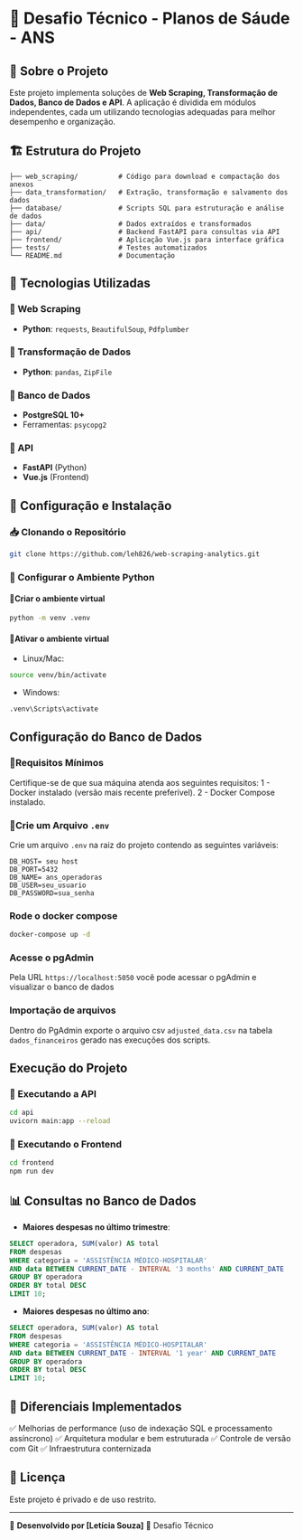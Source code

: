 # 📌 Desafio Técnico - Planos de Sáude - ANS

## 📖 Sobre o Projeto
Este projeto implementa soluções de **Web Scraping, Transformação de Dados, Banco de Dados e API**. A aplicação é dividida em módulos independentes, cada um utilizando tecnologias adequadas para melhor desempenho e organização.

## 🏗 Estrutura do Projeto
```
├── web_scraping/          # Código para download e compactação dos anexos
├── data_transformation/   # Extração, transformação e salvamento dos dados
├── database/              # Scripts SQL para estruturação e análise de dados
├── data/                  # Dados extraídos e transformados
├── api/                   # Backend FastAPI para consultas via API
├── frontend/              # Aplicação Vue.js para interface gráfica
├── tests/                 # Testes automatizados
└── README.md              # Documentação
```

## 🚀 Tecnologias Utilizadas
### 🔹 Web Scraping
- **Python**: `requests`, `BeautifulSoup`, `Pdfplumber`

### 🔹 Transformação de Dados
- **Python**:  `pandas`, `ZipFile`

### 🔹 Banco de Dados
-  **PostgreSQL 10+**
- Ferramentas: `psycopg2`

### 🔹 API
- **FastAPI** (Python)
- **Vue.js** (Frontend)

## 🔧 Configuração e Instalação
### 📥 Clonando o Repositório
```bash
git clone https://github.com/leh826/web-scraping-analytics.git
```
### 🐍 Configurar o Ambiente Python
#### 🔹Criar o ambiente virtual

```bash
python -m venv .venv
```
#### 🔹Ativar o ambiente virtual
- Linux/Mac:

```bash
source venv/bin/activate
```

- Windows:

```bash
.venv\Scripts\activate
```

##  Configuração do Banco de Dados
### 🔹Requisitos Mínimos
 Certifique-se de que sua máquina atenda aos seguintes requisitos:
1  - Docker instalado (versão mais recente preferível).
2 - Docker Compose instalado.

### 🔹Crie um Arquivo `.env`
Crie um arquivo `.env` na raiz do projeto contendo as seguintes variáveis:

```env
DB_HOST= seu host
DB_PORT=5432
DB_NAME= ans_operadoras
DB_USER=seu_usuario
DB_PASSWORD=sua_senha
```
### Rode o docker compose
```bash
docker-compose up -d
```
### Acesse o pgAdmin
Pela URL `https://localhost:5050` você pode acessar o pgAdmin e visualizar o banco de dados

### Importação de arquivos
Dentro do PgAdmin exporte o arquivo csv `adjusted_data.csv` na tabela `dados_financeiros` gerado nas execuções dos scripts.

## Execução do Projeto

### 🔹 Executando a API
```bash
cd api
uvicorn main:app --reload
```

### 🔹 Executando o Frontend
```bash
cd frontend
npm run dev
```

## 📊 Consultas no Banco de Dados
- **Maiores despesas no último trimestre**:
```sql
SELECT operadora, SUM(valor) AS total
FROM despesas
WHERE categoria = 'ASSISTÊNCIA MÉDICO-HOSPITALAR'
AND data BETWEEN CURRENT_DATE - INTERVAL '3 months' AND CURRENT_DATE
GROUP BY operadora
ORDER BY total DESC
LIMIT 10;
```
- **Maiores despesas no último ano**:
```sql
SELECT operadora, SUM(valor) AS total
FROM despesas
WHERE categoria = 'ASSISTÊNCIA MÉDICO-HOSPITALAR'
AND data BETWEEN CURRENT_DATE - INTERVAL '1 year' AND CURRENT_DATE
GROUP BY operadora
ORDER BY total DESC
LIMIT 10;
```

## 🚀 Diferenciais Implementados
✅ Melhorias de performance (uso de indexação SQL e processamento assíncrono)
✅ Arquitetura modular e bem estruturada
✅ Controle de versão com Git
✅ Infraestrutura conternizada 

## 📄 Licença
Este projeto é privado e de uso restrito.

---
📌 **Desenvolvido por [Letícia Souza]** 📌 Desafio Técnico 